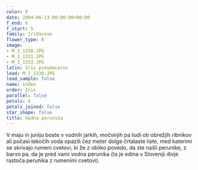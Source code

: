 ```yaml
---
color: Y
date: 2004-06-13 00:00:00+00:00
f_end: 6
f_start: 5
family: Iridaceae
flower_type: B
image:
- M_3_1330.JPG
- M_3_1331.JPG
- M_3_1333.JPG
latin: Iris pseudacorus
lead: M_3_1330.JPG
lead_sample: false
name: index
order: Iris
parallel: false
petals: 6
petals_joined: false
star_shape: false
title: Vodna perunika
---
```

V maju in juniju boste v vodnih jarkih, močvirjih pa tudi ob obrežjih ribnikov ali počasi tekočih voda opazili čez meter dolge črtalaste liste, med katerimi se skrivajo rumeni cvetovi, ki že z obliko povedo, da ste našli perunike, z barvo pa, da je pred vami vodna perunika (ta je edina v Sloveniji divje rastoča perunika z rumenimi cvetovi).
